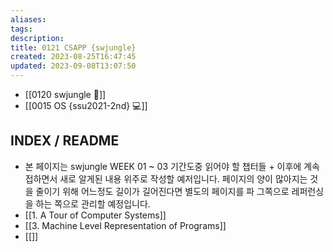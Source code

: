 ```yaml
---
aliases: 
tags: 
description:
title: 0121 CSAPP {swjungle}
created: 2023-08-25T16:47:45
updated: 2023-09-08T13:07:50
---
```

- [[0120 swjungle 🤖]]
- [[0015 OS {ssu2021-2nd} 💻]]

## INDEX / README

- 본 페이지는 swjungle WEEK 01 ~ 03 기간도중 읽어야 할 챕터들 + 이후에 계속 접하면서 새로 알게된 내용 위주로 작성할 예저입니다. 페이지의 양이 많아지는 것을 줄이기 위해 어느정도 길이가 길어진다면 별도의 페이지를 파 그쪽으로 레퍼런싱을 하는 쪽으로 관리할 예정입니다.
- [[1. A Tour of Computer Systems]]
- [[3. Machine Level Representation of Programs]]
- [[]]
